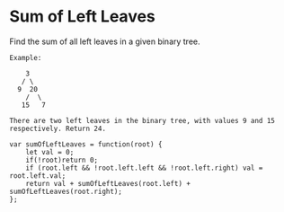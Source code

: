 # Sum of Left Leaves

Find the sum of all left leaves in a given binary tree.
```
Example:

    3
   / \
  9  20
    /  \
   15   7

There are two left leaves in the binary tree, with values 9 and 15 respectively. Return 24.
```

```
var sumOfLeftLeaves = function(root) {
    let val = 0;
    if(!root)return 0;
    if (root.left && !root.left.left && !root.left.right) val = root.left.val;
    return val + sumOfLeftLeaves(root.left) + sumOfLeftLeaves(root.right); 
};
```
